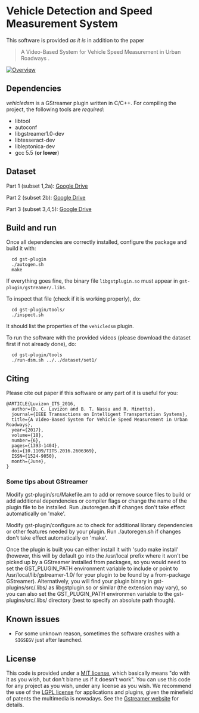 # Vehicle Detection and Speed Measurement System

This software is provided *as it is* in addition to the paper
> A Video-Based System for Vehicle Speed Measurement in Urban Roadways
.

[![Overview](images/system.jpg)](https://www.youtube.com/watch?v=3IaKJuZN55k&t=11s)


## Dependencies

*vehicledsm* is a GStreamer plugin written in C/C++.
For compiling the project, the following tools are *required*:
* libtool
* autoconf
* libgstreamer1.0-dev
* libtesseract-dev
* libleptonica-dev
* gcc 5.5 (**or lower**)


## Dataset

Part 1 (subset 1,2a): [Google Drive](https://drive.google.com/drive/folders/1xXgMhjpMUT-S7_-3BGwfiD4G2MvR9tKO)

Part 2 (subset 2b): [Google Drive](https://drive.google.com/drive/folders/1wCEzHvO8D_bbxqxbr8U2KlK0VZZwW58P)

Part 3 (subset 3,4,5): [Google Drive](https://drive.google.com/drive/folders/1mhHoKTX2Z6RQYCGxaWRT_W_gf-qGwJOZ)


<!--### About the subdir training-->
<!--The training data for the SVM model is not going to be released.-->
<!--Enter in 'training/icdar' and run the script 'run.sh'.-->


## Build and run

Once all dependencies are correctly installed, configure the package and build
it with:
```
  cd gst-plugin
  ./autogen.sh
  make
```

If everything goes fine, the binary file `libgstplugin.so` must appear in
`gst-plugin/gstreamer/.libs`.

To inspect that file (check if it is working properly), do:
```
  cd gst-plugin/tools/
  ./inspect.sh
```
It should list the properties of the `vehicledsm` plugin.

To run the software with the provided videos (please download the dataset
first if not already done), do:
```
  cd gst-plugin/tools
  ./run-dsm.sh ../../dataset/set1/
```


## Citing

Please cite out paper if this software or any part of it is useful for you:
```
@ARTICLE{Luvizon_ITS_2016,
  author={D. C. Luvizon and B. T. Nassu and R. Minetto},
  journal={IEEE Transactions on Intelligent Transportation Systems},
  title={A Video-Based System for Vehicle Speed Measurement in Urban Roadways},
  year={2017},
  volume={18},
  number={6},
  pages={1393-1404},
  doi={10.1109/TITS.2016.2606369},
  ISSN={1524-9050},
  month={June},
}
```


### Some tips about GStreamer

Modify gst-plugin/src/Makefile.am to add or remove source files to build or
add additional dependencies or compiler flags or change the name of the
plugin file to be installed. Run ./autoregen.sh if changes don't take effect
automatically on 'make'.

Modify gst-plugin/configure.ac to check for additional library dependencies
or other features needed by your plugin. Run ./autoregen.sh if changes don't
take effect automatically on 'make'.

Once the plugin is built you can either install it with 'sudo make install'
(however, this will by default go into the /usr/local prefix where it won't
be picked up by a GStreamer installed from packages, so you would need to
set the GST_PLUGIN_PATH environment variable to include or point to
/usr/local/lib/gstreamer-1.0/ for your plugin to be found by a from-package
GStreamer). Alternatively, you will find your plugin binary in
gst-plugins/src/.libs/ as libgstplugin.so or similar (the extension may vary),
so you can also set the GST_PLUGIN_PATH environmen variable to the
gst-plugins/src/.libs/ directory (best to specify an absolute path though).


## Known issues

* For some unknown reason, sometimes the software crashes with a `SIGSEGV`
  just after launched.


## License

This code is provided under a [MIT license](LICENSE.md), which basically means "do
with it as you wish, but don't blame us if it doesn't work". You can use this
code for any project as you wish, under any license as you wish.  We recommend
the use of the [LGPL license](COPYING.LIB) for applications and plugins, given
the minefield of patents the multimedia is nowadays.  See the
[Gstreamer website](http://gstreamer.freedesktop.org/documentation/licensing.html)
for details.

